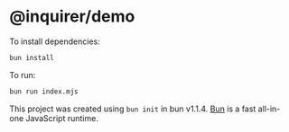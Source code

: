 # @inquirer/demo

To install dependencies:

```bash
bun install
```

To run:

```bash
bun run index.mjs
```

This project was created using `bun init` in bun v1.1.4. [Bun](https://bun.sh) is a fast all-in-one JavaScript runtime.
